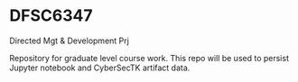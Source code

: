 # DFSC6347
Directed Mgt &amp; Development Prj

Repository for graduate level course work. This repo will be used to persist Jupyter notebook and CyberSecTK artifact data.

